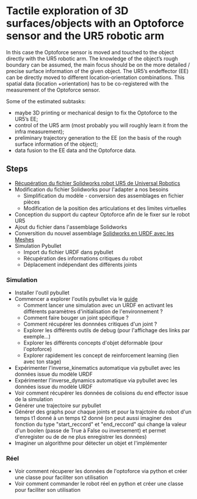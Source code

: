 # Tactile exploration of 3D surfaces/objects with an Optoforce sensor and the UR5 robotic arm

In this case the Optoforce sensor is moved and touched to the object directly with the UR5 robotic arm. The knowledge of the object’s rough boundary can be assumed, the main focus should be on the more detailed / precise surface information of the given object. The UR5’s endeffector (EE) can be directly moved to different location-orientation combinations.
This spatial data (location +orientation) has to be co-registered with the measurement of the Optoforce sensor.

Some of the estimated subtasks:
* maybe 3D printing or mechanical design to fix the Optoforce to the UR5’s EE;
* control of the UR5 arm (most probably you will roughly learn it from the infra measurement);
* preliminary trajectory generation to the EE (on the basis of the rough surface information of the object);
* data fusion to the EE data and the Optoforce data.

## Steps
* [Récupération du fichier Solidworks robot UR5 de Universal Robotics](https://grabcad.com/library/ur5-8)
* Modification du fichier Solidworks pour l'adapter a nos besoins
    * Simplification du modèle - conversion des assemblages en fichier pièces
    * Modification de la position des articulations et des limites virtuelles
* Conception du support du capteur Optoforce afin de le fixer sur le robot UR5
* Ajout du fichier dans l'assemblage Solidworks
* Conversition du nouvel assemblage [Solidworks en URDF avec les Meshes](https://github.com/ros/solidworks_urdf_exporter/releases)
* Simulation Pybullet
    * Import du fichier URDF dans pybullet
    * Récupération des informations critiques du robot
    * Déplacement indépendant des différents joints

### Simulation
* Installer l'outil pybullet
* Commencer a explorer l'outils pybullet via le [guide](https://docs.google.com/document/d/10sXEhzFRSnvFcl3XxNGhnD4N2SedqwdAvK3dsihxVUA/edit)
    * Comment lancer une simulation avec un URDF en activant les différents paramètres d'initialisation de l'environnement ?
    * Comment faire bouger un joint spécifique ?
    * Comment récupérer les donnnées critiques d'un joint ?
    * Explorer les différents outils de debug (pour l'affichage des links par exemple...)
    * Explorer les différents concepts d'objet déformable (pour l'optoforce)
    * Explorer rapidement les concept de reinforcement learning (lien avec ton stage)
* Expérimenter l'inverse_kinematics automatique via pybullet avec les données issue du modèle URDF
* Expérimenter l'inverse_dynamics automatique via pybullet avec les données issue du modèle URDF
* Voir comment récupérer les données de colisions du end effector issue de la simulation
* Générer une trajectoire sur pybullet
* Générer des graphs pour chaque joints et pour la trajctoire du robot d'un temps t1 donné à un temps t2 donné (on peut aussi imaginer des fonction du type "start_reccord" et "end_reccord" qui change la valeur d'un boolen (passe de True à False ou inversement) et permet d'enregister ou de de ne plus enregistrer les données)
* Imaginer un algorithme pour détecter un objet et l'implémenter

### Réel 
* Voir comment récuperer les données de l'optoforce via python et créer une classe pour faciliter son utilisation
* Voir comment commander le robot réel en python et créer une classe pour faciliter son utilisation